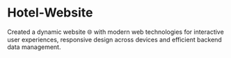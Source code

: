 # Hotel-Website
Created a dynamic website 🌐 with modern web technologies for interactive user experiences, responsive design across devices and efficient backend data management.
